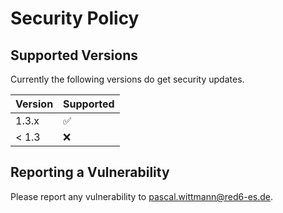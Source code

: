 # Security Policy

## Supported Versions

Currently the following versions do get security updates.

| Version | Supported          |
| ------- | ------------------ |
| 1.3.x   | :white_check_mark: |
| < 1.3   | :x:                |

## Reporting a Vulnerability

Please report any vulnerability to pascal.wittmann@red6-es.de.
